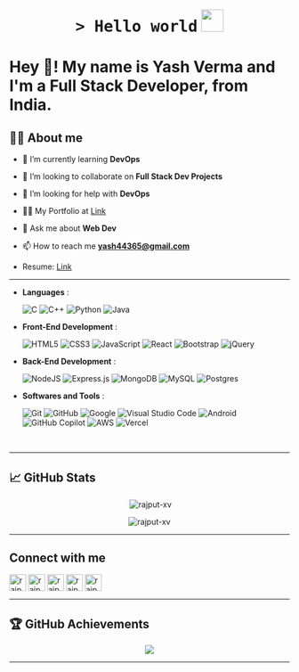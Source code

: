<h1 align="center">
    <tt>> Hello world</tt>
    <img src="https://media.giphy.com/media/mGcNjsfWAjY5AEZNw6/giphy.gif" width=40 /> 
</h1>

<h1 align="left">Hey 👋! My name is Yash Verma and I'm a Full Stack Developer, from India.</h1>

## 👨‍💻 About me
- 🌱 I’m currently learning **DevOps**

- 👯 I’m looking to collaborate on **Full Stack Dev Projects**

- 🤝 I’m looking for help with **DevOps**

- 👨‍💻 My Portfolio at [Link](https://rajput-xv.github.io/Portfolio/)

- 💬 Ask me about **Web Dev**

- 📫 How to reach me **yash44365@gmail.com**

- Resume: [Link](https://drive.google.com/file/d/1pkz0Tvgmy7sof--dPhvirjkyzXATTSga/view?usp=sharing)

---

<p align="center">

- **Languages** :
    
    ![C](https://img.shields.io/badge/C%20-%232370ED.svg?style=for-the-badge&logo=c&logoColor=white)
    ![C++](https://img.shields.io/badge/C++%20-%2300599C.svg?style=for-the-badge&logo=c%2B%2B&logoColor=white)
    ![Python](https://img.shields.io/badge/Python%20-%2314354C.svg?style=for-the-badge&logo=python&logoColor=white)
    ![Java](https://img.shields.io/badge/Java%20-%2314354C.svg?style=for-the-badge&logo=Java&logoColor=white)
      
- **Front-End Development** :

   ![HTML5](https://img.shields.io/badge/HTML5%20-%23E34F26.svg?style=for-the-badge&logo=html5&logoColor=white)
   ![CSS3](https://img.shields.io/badge/CSS%20-%231572B6.svg?style=for-the-badge&logo=css3&logoColor=white)
   ![JavaScript](https://img.shields.io/badge/JavaScript%20-%23F7DF1E.svg?style=for-the-badge&logo=javascript&logoColor=black)
   ![React](https://img.shields.io/badge/React-%2320232a.svg?style=for-the-badge&logo=react&logoColor=%2361DAFB)
   ![Bootstrap](https://img.shields.io/badge/Bootstrap-7952B3?style=for-the-badge&logo=bootstrap&logoColor=fff)
   ![jQuery](https://img.shields.io/badge/jQuery-0769AD?style=for-the-badge&logo=jquery&logoColor=fff)

- **Back-End Development** :

   ![NodeJS](https://img.shields.io/badge/Node.js-6DA55F?style=for-the-badge&logo=node.js&logoColor=white)
   ![Express.js](https://img.shields.io/badge/Express.js-%23404d59.svg?style=for-the-badge&logo=express&logoColor=%2361DAFB)
   ![MongoDB](https://img.shields.io/badge/MongoDB-%234ea94b.svg?style=for-the-badge&logo=mongodb&logoColor=white)
   ![MySQL](https://img.shields.io/badge/MySQL-4479A1?style=for-the-badge&logo=mysql&logoColor=fff)
   ![Postgres](https://img.shields.io/badge/Postgres-%23316192.svg?style=for-the-badge&logo=postgresql&logoColor=white)
  
- **Softwares and Tools** :

    ![Git](https://img.shields.io/badge/git-%23F05033.svg?style=for-the-badge&logo=git&logoColor=white)
    ![GitHub](https://img.shields.io/badge/github-%23121011.svg?style=for-the-badge&logo=github&logoColor=white)
    ![Google](https://img.shields.io/badge/google-%234285F4.svg?style=for-the-badge&logo=google&logoColor=white)
    ![Visual Studio Code](https://img.shields.io/badge/Visual%20Studio%20Code-0078d7.svg?style=for-the-badge&logo=visual-studio-code&logoColor=white)
    ![Android](https://img.shields.io/badge/Android-3DDC84?style=for-the-badge&logo=android&logoColor=white)
    ![GitHub Copilot](https://img.shields.io/badge/GitHub%20Copilot-000?style=for-the-badge&logo=githubcopilot&logoColor=fff)
    ![AWS](https://img.shields.io/badge/AWS-%23FF9900.svg?style=for-the-badge&logo=amazon-web-services&logoColor=white)
    ![Vercel](https://img.shields.io/badge/Vercel-%23000000.svg?style=for-the-badge&logo=vercel&logoColor=white)

<br>

<!--
## Languages and Tools
<div align="left">
  <img src="https://cdn.jsdelivr.net/gh/devicons/devicon/icons/javascript/javascript-original.svg" height="30" alt="javascript logo"  />
  <img width="12" />
  <img src="https://cdn.jsdelivr.net/gh/devicons/devicon/icons/react/react-original.svg" height="30" alt="react logo"  />
  <img width="12" />
  <img src="https://cdn.jsdelivr.net/gh/devicons/devicon/icons/html5/html5-original.svg" height="30" alt="html5 logo"  />
  <img width="12" />
  <img src="https://cdn.jsdelivr.net/gh/devicons/devicon/icons/css3/css3-original.svg" height="30" alt="css3 logo"  />
  <img width="12" />
  <img src="https://cdn.jsdelivr.net/gh/devicons/devicon/icons/python/python-original.svg" height="30" alt="python logo"  />
  <img width="12" />
  <img src="https://cdn.jsdelivr.net/gh/devicons/devicon/icons/bootstrap/bootstrap-original.svg" height="30" alt="bootstrap logo"  />
  <img width="12" />
  <img src="https://cdn.jsdelivr.net/gh/devicons/devicon/icons/c/c-original.svg" height="30" alt="c logo"  />
  <img width="12" />
  <img src="https://cdn.jsdelivr.net/gh/devicons/devicon/icons/cplusplus/cplusplus-original.svg" height="30" alt="cplusplus logo"  />
  <img width="12" />
  <img src="https://cdn.jsdelivr.net/gh/devicons/devicon/icons/java/java-original.svg" height="30" alt="java logo"  />
  <img width="12" />
  <img src="https://cdn.jsdelivr.net/gh/devicons/devicon/icons/github/github-original.svg" height="30" alt="github logo"  />
  <img width="12" />
  <img src="https://cdn.jsdelivr.net/gh/devicons/devicon/icons/git/git-original.svg" height="30" alt="git logo"  />
  <img width="12" />
  <img src="https://cdn.jsdelivr.net/gh/devicons/devicon/icons/nodejs/nodejs-original.svg" height="30" alt="nodejs logo"  />
  <img width="12" />
  <img src="https://cdn.jsdelivr.net/gh/devicons/devicon/icons/express/express-original.svg" height="30" alt="express logo"  />
</div>
-->

---

## 📈 GitHub Stats  
<div align="center">
  <p>&nbsp;<img align="center" src="https://github-readme-stats.vercel.app/api?username=rajput-xv&show_icons=true&locale=en&theme=dark" alt="rajput-xv" /></p>
  <p><img align="center" src="https://github-readme-stats.vercel.app/api/top-langs?username=rajput-xv&show_icons=true&locale=en&layout=compact&theme=dark" alt="rajput-xv" /></p>
</div>

---

## Connect with me
<p align="left">
<a href="https://twitter.com/rajput_xv" target="blank"><img align="center" src="https://img.shields.io/badge/X-%23000000.svg?logo=X&logoColor=white" alt="rajput_xv" height="30" padding="20"/></a>
<a href="https://linkedin.com/in/yash-rajput-xv" target="blank"><img align="center" src="https://custom-icon-badges.demolab.com/badge/LinkedIn-0A66C2?logo=linkedin-white&logoColor=fff" alt="rajput-xv" height="30" padding="20"/></a>
<a href="https://instagram.com/rajput_xv" target="blank"><img align="center" src="https://img.shields.io/badge/Instagram-%23E4405F.svg?logo=Instagram&logoColor=white" alt="rajput_xv" height="30" padding="20"/></a>
<a href="https://www.leetcode.com/rajput_xv" target="blank"><img align="center" src="https://img.shields.io/badge/LeetCode-000000?logo=LeetCode&logoColor=#d16c06" alt="rajput_xv" height="30" padding="20"/></a>
<a href="https://auth.geeksforgeeks.org/user/rajput_xv/profile" target="blank"><img align="center" src="https://img.shields.io/badge/GeeksforGeeks-298D46?logo=geeksforgeeks&logoColor=white" alt="rajput_xv/profile" height="30" padding="20"/></a>
</p>

---

## 🏆 GitHub Achievements  
<div align="center">  
  <img src="https://github-trophy.vercel.app/?username=Rajput-xv&margin-w=10&theme=radical">
</div>

---

###

<br clear="both">

###


